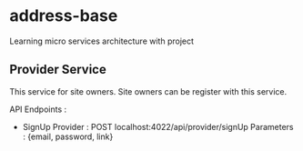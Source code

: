 # address-base
Learning micro services architecture with project

## Provider Service
This service for site owners. Site owners can be register with this service.

API Endpoints :

* SignUp Provider : POST localhost:4022/api/provider/signUp
  Parameters : {email, password, link}

